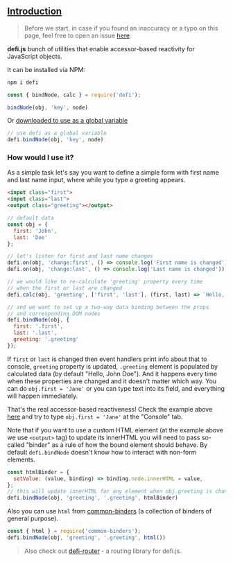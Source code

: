 ## [Introduction](#!introduction)

> Before we start, in case if you found an inaccuracy or a typo on this page, feel free to open an issue [here](https://github.com/defijs/defi.js.org).

**defi.js** bunch of utilities that enable accessor-based reactivity for JavaScript objects.

It can be installed via NPM:

```js
npm i defi
```

```js
const { bindNode, calc } = require('defi');

bindNode(obj, 'key', node)
```

Or [downloaded to use as a global variable](https://github.com/defijs/defi/tree/gh-pages)

```js
// use defi as a global variable
defi.bindNode(obj, 'key', node)
```


### How would I use it?

As a simple task let's say you want to define a simple form with first name and last name input, where while you type a greeting appears.

```html
<input class="first">
<input class="last">
<output class="greeting"></output>
```

```js
// default data
const obj = {
  first: 'John',
  last: 'Doe'
};

// let's listen for first and last name changes
defi.on(obj, 'change:first', () => console.log('First name is changed'));
defi.on(obj, 'change:last', () => console.log('Last name is changed'));

// we would like to re-calculate 'greeting' property every time
// when the first or last are changed
defi.calc(obj, 'greeting', ['first', 'last'], (first, last) => `Hello, ${first} ${last}`);

// and we want to set up a two-way data binding between the props
// and corresponding DOM nodes
defi.bindNode(obj, {
  first: '.first',
  last: '.last',
  greeting: '.greeting'
});
```

If `first` or `last` is changed then event handlers print info about that to console, `greeting` property is updated, `.greeting` element is populated by calculated data (by default "Hello, John Doe"). And it happens every time when these properties are changed and it doesn't matter which way. You can do `obj.first = 'Jane'` or you can type text into its field, and everything will happen immediately.

That's the real accessor-based reactiveness! Check the example above [here](https://jsbin.com/xuzohanuno/1/edit?html,js,console,output) and try to type `obj.first = 'Jane'` at the "Console" tab.

Note that if you want to use a custom HTML element (at the example above we use ``<output>`` tag) to update its innerHTML you will need to pass so-called "binder" as a rule of how the bound element should behave. By default ``defi.bindNode`` doesn't know how to interact with non-form elements.


```js
const htmlBinder = {
  setValue: (value, binding) => binding.node.innerHTML = value,
};
// this will update innerHTML for any element when obj.greeting is changed
defi.bindNode(obj, 'greeting', '.greeting', htmlBinder)
```

Also you can use ``html`` from [common-binders](https://github.com/defijs/common-binders) (a collection of binders of general purpose).

```js
const { html } = require('common-binders');
defi.bindNode(obj, 'greeting', '.greeting', html())
```

> Also check out [defi-router](https://github.com/defijs/defi-router) - a routing library for defi.js.
